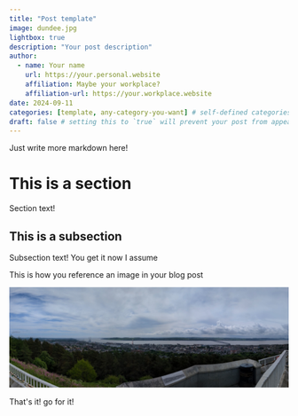 ```yaml
---
title: "Post template"
image: dundee.jpg
lightbox: true
description: "Your post description"
author:
  - name: Your name
    url: https://your.personal.website
    affiliation: Maybe your workplace?
    affiliation-url: https://your.workplace.website
date: 2024-09-11
categories: [template, any-category-you-want] # self-defined categories
draft: false # setting this to `true` will prevent your post from appearing on your listing page until you're ready!
---
```


Just write more markdown here!

# This is a section

Section text!

## This is a subsection

Subsection text! You get it now I assume

This is how you reference an image in your blog post

![This is just a photo I took last time I was in Dundee.](dundee.jpg)

That's it! go for it!